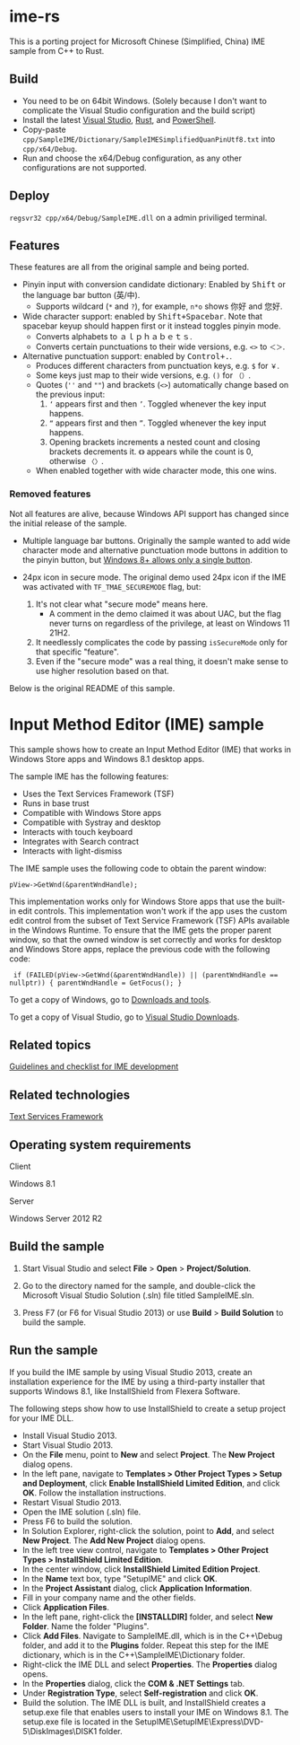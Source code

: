 # ime-rs

This is a porting project for Microsoft Chinese (Simplified, China) IME sample from C++ to Rust.

## Build

* You need to be on 64bit Windows. (Solely because I don't want to complicate the Visual Studio configuration and the build script)
* Install the latest [Visual Studio](https://visualstudio.microsoft.com/downloads/), [Rust](https://www.rust-lang.org/), and [PowerShell](https://www.microsoft.com/store/productId/9MZ1SNWT0N5D).
* Copy-paste `cpp/SampleIME/Dictionary/SampleIMESimplifiedQuanPinUtf8.txt` into `cpp/x64/Debug`.
* Run and choose the x64/Debug configuration, as any other configurations are not supported.

## Deploy

`regsvr32 cpp/x64/Debug/SampleIME.dll` on a admin priviliged terminal.

## Features

These features are all from the original sample and being ported.

* Pinyin input with conversion candidate dictionary: Enabled by <kbd>Shift</kbd> or the language bar button (英/中).
  * Supports wildcard (`*` and `?`), for example, `n*o` shows 你好 and 您好.
* Wide character support: enabled by <kbd>Shift+Spacebar</kbd>. Note that spacebar keyup should happen first or it instead toggles pinyin mode.
  * Converts alphabets to ａｌｐｈａｂｅｔｓ.
  * Converts certain punctuations to their wide versions, e.g. `<>` to `＜＞`.
* Alternative punctuation support: enabled by <kbd>Control+.</kbd>.
  * Produces different characters from punctuation keys, e.g. `$` for `￥`.
  * Some keys just map to their wide versions, e.g. `()` for `（）`.
  * Quotes (`''` and `""`) and brackets (`<>`) automatically change based on the previous input:
    1. `‘` appears first and then `’`. Toggled whenever the key input happens.
    1. `“` appears first and then `”`. Toggled whenever the key input happens.
    1. Opening brackets increments a nested count and closing brackets decrements it. `《》` appears while the count is 0, otherwise `〈〉`.
  * When enabled together with wide character mode, this one wins.

### Removed features

Not all features are alive, because Windows API support has changed since the initial release of the sample.

* Multiple language bar buttons. Originally the sample wanted to add wide character mode and alternative punctuation mode buttons in addition to the pinyin button, but [Windows 8+ allows only a single button](https://docs.microsoft.com/en-us/windows/win32/api/ctfutb/nf-ctfutb-itflangbaritem-getinfo#parameters).
* 24px icon in secure mode. The original demo used 24px icon if the IME was activated with `TF_TMAE_SECUREMODE` flag, but:

  1. It's not clear what "secure mode" means here.
      * A comment in the demo claimed it was about UAC, but the flag never turns on regardless of the privilege, at least on Windows 11 21H2.
  1. It needlessly complicates the code by passing `isSecureMode` only for that specific "feature".
  1. Even if the "secure mode" was a real thing, it doesn't make sense to use higher resolution based on that.

Below is the original README of this sample.

# Input Method Editor (IME) sample

This sample shows how to create an Input Method Editor (IME) that works in Windows Store apps and Windows 8.1 desktop apps.

The sample IME has the following features:

- Uses the Text Services Framework (TSF)
- Runs in base trust
- Compatible with Windows Store apps
- Compatible with Systray and desktop
- Interacts with touch keyboard
- Integrates with Search contract
- Interacts with light-dismiss

The IME sample uses the following code to obtain the parent window:

`pView->GetWnd(&parentWndHandle);`

This implementation works only for Windows Store apps that use the built-in edit controls. This implementation won't work if the app uses the custom edit control from the subset of Text Service Framework (TSF) APIs available in the Windows Runtime. To ensure that the IME gets the proper parent window, so that the owned window is set correctly and works for desktop and Windows Store apps, replace the previous code with the following code:

` if (FAILED(pView->GetWnd(&parentWndHandle)) || (parentWndHandle == nullptr)) { parentWndHandle = GetFocus(); }`

To get a copy of Windows, go to [Downloads and tools](http://go.microsoft.com/fwlink/p/?linkid=301696).

To get a copy of Visual Studio, go to [Visual Studio Downloads](http://go.microsoft.com/fwlink/p/?linkid=301697).

## Related topics

[Guidelines and checklist for IME development](http://go.microsoft.com/fwlink/p/?linkid=262401)

## Related technologies

[Text Services Framework](http://go.microsoft.com/fwlink/p/?linkid=262402)

## Operating system requirements

Client

Windows 8.1

Server

Windows Server 2012 R2

## Build the sample

1.  Start Visual Studio and select **File** \> **Open** \> **Project/Solution**.

2.  Go to the directory named for the sample, and double-click the Microsoft Visual Studio Solution (.sln) file titled SampleIME.sln.

3.  Press F7 (or F6 for Visual Studio 2013) or use **Build** \> **Build Solution** to build the sample.

## Run the sample

If you build the IME sample by using Visual Studio 2013, create an installation experience for the IME by using a third-party installer that supports Windows 8.1, like InstallShield from Flexera Software.

The following steps show how to use InstallShield to create a setup project for your IME DLL.

- Install Visual Studio 2013.
- Start Visual Studio 2013.
- On the **File** menu, point to **New** and select **Project**. The **New Project** dialog opens.
- In the left pane, navigate to **Templates \> Other Project Types \> Setup and Deployment**, click **Enable InstallShield Limited Edition**, and click **OK**. Follow the installation instructions.
- Restart Visual Studio 2013.
- Open the IME solution (.sln) file.
- Press F6 to build the solution.
- In Solution Explorer, right-click the solution, point to **Add**, and select **New Project**. The **Add New Project** dialog opens.
- In the left tree view control, navigate to **Templates \> Other Project Types \> InstallShield Limited Edition**.
- In the center window, click **InstallShield Limited Edition Project**.
- In the **Name** text box, type "SetupIME" and click **OK**.
- In the **Project Assistant** dialog, click **Application Information**.
- Fill in your company name and the other fields.
- Click **Application Files**.
- In the left pane, right-click the **[INSTALLDIR]** folder, and select **New Folder**. Name the folder "Plugins".
- Click **Add Files**. Navigate to SampleIME.dll, which is in the C++\\Debug folder, and add it to the **Plugins** folder. Repeat this step for the IME dictionary, which is in the C++\\SampleIME\\Dictionary folder.
- Right-click the IME DLL and select **Properties**. The **Properties** dialog opens.
- In the **Properties** dialog, click the **COM & .NET Settings** tab.
- Under **Registration Type**, select **Self-registration** and click **OK**.
- Build the solution. The IME DLL is built, and InstallShield creates a setup.exe file that enables users to install your IME on Windows 8.1. The setup.exe file is located in the SetupIME\\SetupIME\\Express\\DVD-5\\DiskImages\\DISK1 folder.
